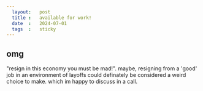 ```yaml
---
  layout:   post
  title :   available for work!  
  date  :   2024-07-01  
  tags  :   sticky
---
```



## omg

 "resign in this economy you must be mad!". maybe, resigning from a 'good' job in an environment of layoffs could definately be considered a weird choice to make. which im happy to discuss in a call.
